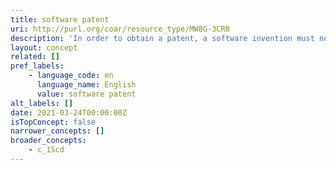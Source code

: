```yaml
---
title: software patent
uri: http://purl.org/coar/resource_type/MW8G-3CR8
description: 'In order to obtain a patent, a software invention must not fall under other non-patentable subject matter (for example, abstract ideas or mathematical theories) and has to fulfill the other substantive patentability criteria (for example, novelty, inventive step [non-obviousness] and industrial applicability [usefulness]). [Source: https://www.wipo.int/patents/en/faq_patents.html]'
layout: concept
related: []
pref_labels:
    - language_code: en
      language_name: English
      value: software patent
alt_labels: []
date: 2021-03-24T00:00:00Z
isTopConcept: false
narrower_concepts: []
broader_concepts:
    - c_15cd
---
```


